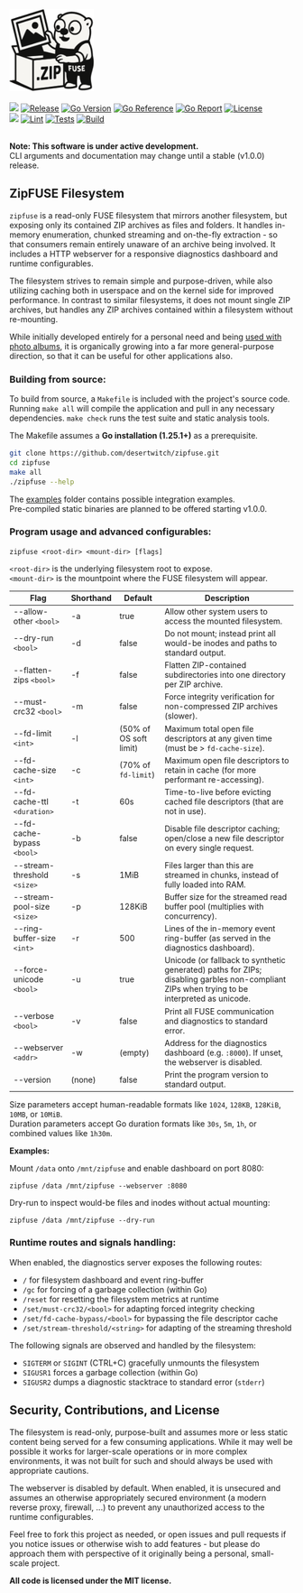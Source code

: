 <div align="left">
    <img alt="Logo" src="assets/zipfuse.png" width="150">
    <br><br>
    <img src="https://img.shields.io/badge/.zip-%E2%99%A5_FUSE-red">
    <a href="https://github.com/desertwitch/zipfuse/tags" target="_blank"><img alt="Release" src="https://img.shields.io/github/tag/desertwitch/zipfuse.svg"></a>
    <a href="https://go.dev/"><img alt="Go Version" src="https://img.shields.io/badge/go-%3E%3D%201.25.1-%23007d9c" target="_blank"></a>
    <a href="https://pkg.go.dev/github.com/desertwitch/zipfuse" target="_blank"><img alt="Go Reference" src="https://pkg.go.dev/badge/github.com/desertwitch/zipfuse.svg"></a>
    <a href="https://goreportcard.com/report/github.com/desertwitch/zipfuse" target="_blank"><img alt="Go Report" src="https://goreportcard.com/badge/github.com/desertwitch/zipfuse"></a>
    <a href="./LICENSE" target="_blank"><img alt="License" src="https://img.shields.io/github/license/desertwitch/zipfuse"></a>
    <br>
    <a href="https://codecov.io/gh/desertwitch/zipfuse" target="_blank"><img src="https://codecov.io/gh/desertwitch/zipfuse/graph/badge.svg?token=SENW4W2GQL"/></a>
    <a href="https://github.com/desertwitch/zipfuse/actions/workflows/golangci-lint.yml" target="_blank"><img alt="Lint" src="https://github.com/desertwitch/zipfuse/actions/workflows/golangci-lint.yml/badge.svg"></a>
    <a href="https://github.com/desertwitch/zipfuse/actions/workflows/golang-tests.yml" target="_blank"><img alt="Tests" src="https://github.com/desertwitch/zipfuse/actions/workflows/golang-tests.yml/badge.svg"></a>
    <a href="https://github.com/desertwitch/zipfuse/actions/workflows/golang-build.yml" target="_blank"><img alt="Build" src="https://github.com/desertwitch/zipfuse/actions/workflows/golang-build.yml/badge.svg"></a>
</div><br>

**Note: This software is under active development.**  
CLI arguments and documentation may change until a stable (v1.0.0) release.

## ZipFUSE Filesystem

`zipfuse` is a read-only FUSE filesystem that mirrors another filesystem, but
exposing only its contained ZIP archives as files and folders. It handles
in-memory enumeration, chunked streaming and on-the-fly extraction - so that
consumers remain entirely unaware of an archive being involved. It includes a
HTTP webserver for a responsive diagnostics dashboard and runtime configurables.

The filesystem strives to remain simple and purpose-driven, while also utilizing
caching both in userspace and on the kernel side for improved performance. In
contrast to similar filesystems, it does not mount single ZIP archives, but
handles any ZIP archives contained within a filesystem without re-mounting.

While initially developed entirely for a personal need and being [used with
photo albums](./examples/zipgallery), it is organically growing into a far more
general-purpose direction, so that it can be useful for other applications also.

### Building from source:

To build from source, a `Makefile` is included with the project's source code.
Running `make all` will compile the application and pull in any necessary
dependencies. `make check` runs the test suite and static analysis tools.

The Makefile assumes a **Go installation (1.25.1+)** as a prerequisite.

```bash
git clone https://github.com/desertwitch/zipfuse.git
cd zipfuse
make all
./zipfuse --help
```

The [examples](./examples) folder contains possible integration examples.  
Pre-compiled static binaries are planned to be offered starting v1.0.0.

### Program usage and advanced configurables:

    zipfuse <root-dir> <mount-dir> [flags]

`<root-dir>` is the underlying filesystem root to expose.  
`<mount-dir>` is the mountpoint where the FUSE filesystem will appear.

| Flag | Shorthand | Default | Description |
|------|-----------|---------|-------------|
| --allow-other `<bool>` | -a | true | Allow other system users to access the mounted filesystem. |
| --dry-run `<bool>` | -d | false | Do not mount; instead print all would-be inodes and paths to standard output. |
| --flatten-zips `<bool>` | -f | false | Flatten ZIP-contained subdirectories into one directory per ZIP archive. |
| --must-crc32 `<bool>` | -m | false | Force integrity verification for non-compressed ZIP archives (slower). |
| --fd-limit `<int>` | -l | (50% of OS soft limit) | Maximum total open file descriptors at any given time (must be > `fd-cache-size`). |
| --fd-cache-size `<int>` | -c | (70% of `fd-limit`) | Maximum open file descriptors to retain in cache (for more performant re-accessing). |
| --fd-cache-ttl `<duration>` | -t | 60s | Time-to-live before evicting cached file descriptors (that are not in use). |
| --fd-cache-bypass `<bool>` | -b | false | Disable file descriptor caching; open/close a new file descriptor on every single request. |
| --stream-threshold `<size>` | -s | 1MiB | Files larger than this are streamed in chunks, instead of fully loaded into RAM. |
| --stream-pool-size `<size>` | -p | 128KiB | Buffer size for the streamed read buffer pool (multiplies with concurrency). |
| --ring-buffer-size `<int>` | -r | 500 | Lines of the in-memory event ring-buffer (as served in the diagnostics dashboard). |
| --force-unicode `<bool>` | -u | true | Unicode (or fallback to synthetic generated) paths for ZIPs; disabling garbles non-compliant ZIPs when trying to be interpreted as unicode. |
| --verbose `<bool>` | -v | false | Print all FUSE communication and diagnostics to standard error. |
| --webserver `<addr>` | -w | (empty) | Address for the diagnostics dashboard (e.g. `:8000`). If unset, the webserver is disabled. |
| --version | (none) | false | Print the program version to standard output. |

Size parameters accept human-readable formats like `1024`, `128KB`, `128KiB`, `10MB`, or `10MiB`.  
Duration parameters accept Go duration formats like `30s`, `5m`, `1h`, or combined values like `1h30m`.

**Examples:**

Mount `/data` onto `/mnt/zipfuse` and enable dashboard on port 8080:

    zipfuse /data /mnt/zipfuse --webserver :8080

Dry-run to inspect would-be files and inodes without actual mounting:

    zipfuse /data /mnt/zipfuse --dry-run

### Runtime routes and signals handling:

When enabled, the diagnostics server exposes the following routes:
- `/` for filesystem dashboard and event ring-buffer
- `/gc` for forcing of a garbage collection (within Go)
- `/reset` for resetting the filesystem metrics at runtime
- `/set/must-crc32/<bool>` for adapting forced integrity checking
- `/set/fd-cache-bypass/<bool>` for bypassing the file descriptor cache
- `/set/stream-threshold/<string>` for adapting of the streaming threshold

The following signals are observed and handled by the filesystem:
- `SIGTERM` or `SIGINT` (CTRL+C) gracefully unmounts the filesystem
- `SIGUSR1` forces a garbage collection (within Go)
- `SIGUSR2` dumps a diagnostic stacktrace to standard error (`stderr`)

## Security, Contributions, and License

The filesystem is read-only, purpose-built and assumes more or less static
content being served for a few consuming applications. While it may well be
possible it works for larger-scale operations or in more complex environments,
it was not built for such and should always be used with appropriate cautions.

The webserver is disabled by default. When enabled, it is unsecured and assumes
an otherwise appropriately secured environment (a modern reverse proxy,
firewall, ...) to prevent any unauthorized access to the runtime configurables.

Feel free to fork this project as needed, or open issues and pull requests if
you notice issues or otherwise wish to add features - but please do approach
them with perspective of it originally being a personal, small-scale project.

**All code is licensed under the MIT license.**
